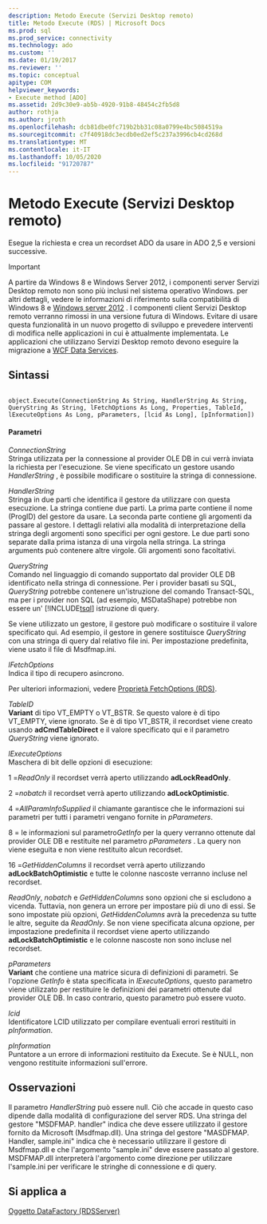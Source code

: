 ```yaml
---
description: Metodo Execute (Servizi Desktop remoto)
title: Metodo Execute (RDS) | Microsoft Docs
ms.prod: sql
ms.prod_service: connectivity
ms.technology: ado
ms.custom: ''
ms.date: 01/19/2017
ms.reviewer: ''
ms.topic: conceptual
apitype: COM
helpviewer_keywords:
- Execute method [ADO]
ms.assetid: 2d9c30e9-ab5b-4920-91b8-48454c2fb5d8
author: rothja
ms.author: jroth
ms.openlocfilehash: dcb81dbe0fc719b2bb31c08a0799e4bc5084519a
ms.sourcegitcommit: c7f40918dc3ecdb0ed2ef5c237a3996cb4cd268d
ms.translationtype: MT
ms.contentlocale: it-IT
ms.lasthandoff: 10/05/2020
ms.locfileid: "91720787"
---
```

# <a name="execute-method-rds"></a>Metodo Execute (Servizi Desktop remoto)
Esegue la richiesta e crea un recordset ADO da usare in ADO 2,5 e versioni successive.  
  
> [!IMPORTANT]
>  A partire da Windows 8 e Windows Server 2012, i componenti server Servizi Desktop remoto non sono più inclusi nel sistema operativo Windows. per altri dettagli, vedere le informazioni di riferimento sulla compatibilità di Windows 8 e [Windows server 2012](https://www.microsoft.com/download/details.aspx?id=27416) . I componenti client Servizi Desktop remoto verranno rimossi in una versione futura di Windows. Evitare di usare questa funzionalità in un nuovo progetto di sviluppo e prevedere interventi di modifica nelle applicazioni in cui è attualmente implementata. Le applicazioni che utilizzano Servizi Desktop remoto devono eseguire la migrazione a [WCF Data Services](/dotnet/framework/wcf/).  
  
## <a name="syntax"></a>Sintassi  
  
```  
  
object.Execute(ConnectionString As String, HandlerString As String, QueryString As String, lFetchOptions As Long, Properties, TableId, lExecuteOptions As Long, pParameters, [lcid As Long], [pInformation])  
```  
  
#### <a name="parameters"></a>Parametri  
 *ConnectionString*  
 Stringa utilizzata per la connessione al provider OLE DB in cui verrà inviata la richiesta per l'esecuzione. Se viene specificato un gestore usando *HandlerString* , è possibile modificare o sostituire la stringa di connessione.  
  
 *HandlerString*  
 Stringa in due parti che identifica il gestore da utilizzare con questa esecuzione. La stringa contiene due parti. La prima parte contiene il nome (ProgID) del gestore da usare. La seconda parte contiene gli argomenti da passare al gestore. I dettagli relativi alla modalità di interpretazione della stringa degli argomenti sono specifici per ogni gestore. Le due parti sono separate dalla prima istanza di una virgola nella stringa. La stringa arguments può contenere altre virgole. Gli argomenti sono facoltativi.  
  
 *QueryString*  
 Comando nel linguaggio di comando supportato dal provider OLE DB identificato nella stringa di connessione. Per i provider basati su SQL, *QueryString* potrebbe contenere un'istruzione del comando Transact-SQL, ma per i provider non SQL (ad esempio, MSDataShape) potrebbe non essere un' [!INCLUDE[tsql](../../../includes/tsql-md.md)] istruzione di query.  
  
 Se viene utilizzato un gestore, il gestore può modificare o sostituire il valore specificato qui. Ad esempio, il gestore in genere sostituisce *QueryString* con una stringa di query dal relativo file ini. Per impostazione predefinita, viene usato il file di Msdfmap.ini.  
  
 *lFetchOptions*  
 Indica il tipo di recupero asincrono.  
  
 Per ulteriori informazioni, vedere [Proprietà FetchOptions (RDS)](./fetchoptions-property-rds.md).  
  
 *TableID*  
 **Variant** di tipo VT_EMPTY o VT_BSTR. Se questo valore è di tipo VT_EMPTY, viene ignorato. Se è di tipo VT_BSTR, il recordset viene creato usando **adCmdTableDirect** e il valore specificato qui e il parametro *QueryString* viene ignorato.  
  
 *lExecuteOptions*  
 Maschera di bit delle opzioni di esecuzione:  
  
 1 =*ReadOnly* il recordset verrà aperto utilizzando **adLockReadOnly**.  
  
 2 =*nobatch* il recordset verrà aperto utilizzando **adLockOptimistic**.  
  
 4 =*AllParamInfoSupplied* il chiamante garantisce che le informazioni sui parametri per tutti i parametri vengano fornite in *pParameters*.  
  
 8 = le informazioni sul parametro*GetInfo* per la query verranno ottenute dal provider OLE DB e restituite nel parametro *pParameters* . La query non viene eseguita e non viene restituito alcun recordset.  
  
 16 =*GetHiddenColumns* il recordset verrà aperto utilizzando **adLockBatchOptimistic** e tutte le colonne nascoste verranno incluse nel recordset.  
  
 *ReadOnly*, *nobatch* e *GetHiddenColumns* sono opzioni che si escludono a vicenda. Tuttavia, non genera un errore per impostare più di uno di essi. Se sono impostate più opzioni, *GetHiddenColumns* avrà la precedenza su tutte le altre, seguite da *ReadOnly*. Se non viene specificata alcuna opzione, per impostazione predefinita il recordset viene aperto utilizzando **adLockBatchOptimistic** e le colonne nascoste non sono incluse nel recordset.  
  
 *pParameters*  
 **Variant** che contiene una matrice sicura di definizioni di parametri. Se l'opzione *GetInfo* è stata specificata in *lExecuteOptions*, questo parametro viene utilizzato per restituire le definizioni dei parametri ottenute dal provider OLE DB. In caso contrario, questo parametro può essere vuoto.  
  
 *lcid*  
 Identificatore LCID utilizzato per compilare eventuali errori restituiti in *pInformation*.  
  
 *pInformation*  
 Puntatore a un errore di informazioni restituito da Execute. Se è NULL, non vengono restituite informazioni sull'errore.  
  
## <a name="remarks"></a>Osservazioni  
 Il parametro *HandlerString* può essere null. Ciò che accade in questo caso dipende dalla modalità di configurazione del server RDS. Una stringa del gestore "MSDFMAP. handler" indica che deve essere utilizzato il gestore fornito da Microsoft (Msdfmap.dll). Una stringa del gestore "MASDFMAP. Handler, sample.ini" indica che è necessario utilizzare il gestore di Msdfmap.dll e che l'argomento "sample.ini" deve essere passato al gestore. MSDFMAP.dll interpreterà l'argomento come direzione per utilizzare l'sample.ini per verificare le stringhe di connessione e di query.  
  
## <a name="applies-to"></a>Si applica a  
 [Oggetto DataFactory (RDSServer)](./datafactory-object-rdsserver.md)